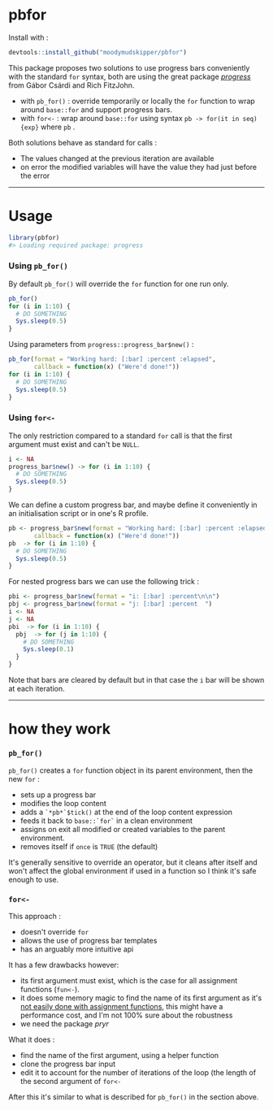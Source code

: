 
<!-- README.md is generated from README.Rmd. Please edit that file -->
pbfor
=====

Install with :

``` r
devtools::install_github("moodymudskipper/pbfor")
```

This package proposes two solutions to use progress bars conveniently with the standard `for` syntax, both are using the great package [*progress*](https://cran.r-project.org/package=progress) from Gábor Csárdi and Rich FitzJohn.

-   with `pb_for()` : override temporarily or locally the `for` function to wrap around `base::for` and support progress bars.
-   with `for<-` : wrap around `base::for` using syntax `pb -> for(it in seq) {exp}` where `pb` .

Both solutions behave as standard for calls :

-   The values changed at the previous iteration are available
-   on error the modified variables will have the value they had just before the error

------------------------------------------------------------------------

Usage
=====

``` r
library(pbfor)
#> Loading required package: progress
```

### Using `pb_for()`

By default `pb_for()` will override the `for` function for one run only.

``` r
pb_for()
for (i in 1:10) {
  # DO SOMETHING
  Sys.sleep(0.5)
}
```

Using parameters from `progress::progress_bar$new()` :

``` r
pb_for(format = "Working hard: [:bar] :percent :elapsed", 
       callback = function(x) ("Were'd done!"))
for (i in 1:10) {
  # DO SOMETHING
  Sys.sleep(0.5)
}
```

### Using `for<-`

The only restriction compared to a standard `for` call is that the first argument must exist and can't be `NULL`.

``` r
i <- NA 
progress_bar$new() -> for (i in 1:10) {
  # DO SOMETHING
  Sys.sleep(0.5)
}
```

We can define a custom progress bar, and maybe define it conveniently in an initialisation script or in one's R profile.

``` r
pb <- progress_bar$new(format = "Working hard: [:bar] :percent :elapsed", 
       callback = function(x) ("Were'd done!"))
pb  -> for (i in 1:10) {
  # DO SOMETHING
  Sys.sleep(0.5)
}
```

For nested progress bars we can use the following trick :

``` r
pbi <- progress_bar$new(format = "i: [:bar] :percent\n\n")
pbj <- progress_bar$new(format = "j: [:bar] :percent  ")
i <- NA
j <- NA
pbi  -> for (i in 1:10) {
  pbj  -> for (j in 1:10) {
    # DO SOMETHING
    Sys.sleep(0.1)
  }
}
```

Note that bars are cleared by default but in that case the `i` bar will be shown at each iteration.

------------------------------------------------------------------------

how they work
=============

### `pb_for()`

`pb_for()` creates a `for` function object in its parent environment, then the new `for` :

-   sets up a progress bar
-   modifies the loop content
-   adds a `` `*pb*`$tick() `` at the end of the loop content expression
-   feeds it back to `` base::`for` `` in a clean environment
-   assigns on exit all modified or created variables to the parent environment.
-   removes itself if `once` is `TRUE` (the default)

It's generally sensitive to override an operator, but it cleans after itself and won't affect the global environment if used in a function so I think it's safe enough to use.

### `for<-`

This approach :

-   doesn't override `for`
-   allows the use of progress bar templates
-   has an arguably more intuitive api

It has a few drawbacks however:

-   its first argument must exist, which is the case for all assignment functions (`fun<-`).
-   it does some memory magic to find the name of its first argument as it's [not easily done with assignment functions](https://stackoverflow.com/questions/51246432/get-name-of-x-when-defining-operator), this might have a performance cost, and I'm not 100% sure about the robustness
-   we need the package *pryr*

What it does :

-   find the name of the first argument, using a helper function
-   clone the progress bar input
-   edit it to account for the number of iterations of the loop (the length of the second argument of `for<-`

After this it's similar to what is described for `pb_for()` in the section above.
